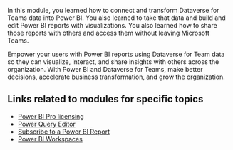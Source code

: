 In this module, you learned how to connect and transform Dataverse for Teams data into Power BI. You also learned to take that data and build and edit Power BI reports with visualizations. You also learned how to share those reports with others and access them without leaving Microsoft Teams.

Empower your users with Power BI reports using Dataverse for Team data so they can visualize, interact, and share insights with others across the organization. With Power BI and Dataverse for Teams, make better decisions, accelerate business transformation, and grow the organization.

## Links related to modules for specific topics

- [Power BI Pro licensing](https://docs.microsoft.com/power-bi/admin/service-admin-licensing-organization/?azure-portal=true)
- [Power Query Editor](https://docs.microsoft.com/power-bi/transform-model/desktop-query-overview/?azure-portal=true)
- [Subscribe to a Power BI Report](https://docs.microsoft.com/power-bi/consumer/end-user-subscribe/?azure-portal=true)
- [Power BI Workspaces](https://docs.microsoft.com/power-bi/collaborate-share/service-create-the-new-workspaces/?azure-portal=true)
